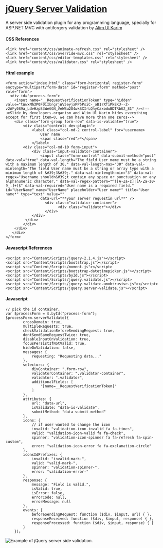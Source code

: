 # [jQuery Server Validation](https://github.com/aukgit/jquery-server-validation "jquery-server-validation")
A server side validation plugin for any programming language, specially for ASP.NET MVC with antiforgery validation
by [Alim Ul Karim](http://alimkarim.com "Alim Ul Karim")

#### CSS References

    <link href="content/css/animate-refresh.css" rel="stylesheet" />
    <link href="content/css/override-mvc.css" rel="stylesheet" />
    <link href="content/css/editor-templates.css" rel="stylesheet" />
    <link href="content/css/validator.css" rel="stylesheet" />

#### Html example

    
    <form action="index.html" class="form-horizontal register-form" enctype="multipart/form-data" id="register-form" method="post" role="form">
      <div id="process-form">
      	<input name="__RequestVerificationToken" type="hidden" value="tWwxNh3P0F0iIbngrjWV5eyjxPP5PsiC-_oB1rXTiPkEKJ--Z-v2AFy089a_LdvHzpS3We6GN_VeWBu2O4wkSXIrLQhyCaxoduBDTRbGZ_81" /><!--uxSlide by developers-organism and Alim Ul Karim hides everything except for first item=0, we can have more than one zeros-->    
      	<div class="form-group form-row" data-is-validate="true">
      		<div class="controls dev-plugin">
      			<label class="col-md-2 control-label" for="username>
      				User name
      				<span class="red">*</span>
      			</label>
      		<div class="col-md-10 form-input">
      			<div class="input-validator-container">
      				<input class="form-control" data-submit-method="post" data-val="true" data-val-length="The field User name must be a string with a maximum length of 30." data-val-length-max="30" data-val-minlength="The field User name must be a string or array type with a minimum length of &#39;3&#39;." data-val-minlength-min="3" data-val-regex="Username shouldn&#39;t contain any space or punctuation or any alphanumeric character." data-val-regex-pattern="^([A-Za-z]|[A-Za-z0-9_.]+)$" data-val-required="User name is a required field." id="UserName" name="UserName" placeholder="User name*" title="User name*" type="text" value=""
					data-url="**your server requestin url**" />
				      <div class="validator-container">
				      		<div class="validator"></div>
      				  </div>
      			</div>
     		 </div>
      		</div>
      	</div>    
       </div>
    </form>

#### Javascript References

    <script src="Content/Scripts/jquery-2.1.4.js"></script>
    <script src="Content/Scripts/bootstrap.js"></script>
    <script src="Content/Scripts/moment.js"></script>
    <script src="Content/Scripts/bootstrap-datetimepicker.js"></script>
    <script src="Content/Scripts/byId.js"></script>
    <script src="Content/Scripts/jquery.validate.js"></script>
    <script src="Content/Scripts/jquery.validate.unobtrusive.js"></script>
    <script src="Content/Scripts/jquery.server-validate.js"></script>
#### Javascript

    // pick the id container.
	var $processForm = $.byId("process-form");
	$processForm.serverValidate({
            crossDomain: true,
            multipleRequests: true,
            checkValidationBeforeSendingRequest: true,
            dontSendSameRequestTwice: true,
            disableInputOnValidation: true,
            focusPersistIfNotValid: true,
            hideOnValidation: false,
            messages: {
                requesting: "Requesting data..."
            },
            selectors: {
                divContainer: ".form-row",
                validatorContainer: ".validator-container",
                validator: ".validator",
                additionalFields: [
                    "[name=__RequestVerificationToken]"
                ]
            },
            attributes: {
                url: "data-url",
                isValidate: "data-is-validate",
                submitMethod: "data-submit-method"
            },
            icons: {
				// if user wanted to change the icon
                invalid: "validation-icon-invalid fa fa-times",
                valid: "validation-icon-valid fa fa-check",
                spinner: "validation-icon-spinner fa fa-refresh fa-spin-custom",
                error: "validation-icon-error fa fa-exclamation-circle"
            },
            iconsIdPrefixes: {
                invalid: "invalid-mark-",
                valid: "valid-mark-",
                spinner: "validation-spinner-",
                error: "validation-error-"
            },
            response: {
                message: "Field is valid.",
                isValid: true,
                isError: false,
                errorCode: null,
                errorMessage: null
            },
            events: {
                beforeSendingRequest: function ($div, $input, url) { },
                responseReceived: function ($div, $input, response) { },
                responseProcessed: function ($div, $input, response) { }
            }
        });

![Example of jQuery server side validation.](https://raw.githubusercontent.com/aukgit/jquery-server-validation/master/requesting%20image.png)